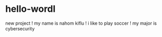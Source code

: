 # hello-wordl
new project
! my name is nahom kiflu
! i like to play soccer
! my major is cybersecurity
